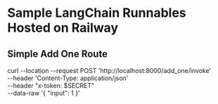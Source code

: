 # Sample LangChain Runnables Hosted on Railway 

## Simple Add One Route
curl --location --request POST 'http://localhost:8000/add_one/invoke' \
    --header 'Content-Type: application/json' \
    --header "x-token: $SECRET" \
    --data-raw '{
        "input": 1
    }'